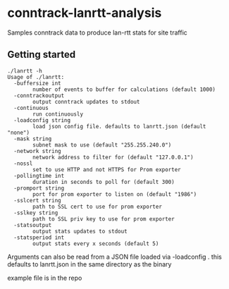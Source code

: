 # conntrack-lanrtt-analysis

Samples conntrack data to produce lan-rtt stats for site traffic

## Getting started

```
./lanrtt -h
Usage of ./lanrtt:
  -buffersize int
    	number of events to buffer for calculations (default 1000)
  -conntrackoutput
    	output conntrack updates to stdout
  -continuous
    	run continuously
  -loadconfig string
    	load json config file. defaults to lanrtt.json (default "none")
  -mask string
    	subnet mask to use (default "255.255.240.0")
  -network string
    	network address to filter for (default "127.0.0.1")
  -nossl
    	set to use HTTP and not HTTPS for Prom exporter
  -pollingtime int
    	duration in seconds to poll for (default 300)
  -promport string
    	port for prom exporter to listen on (default "1986")
  -sslcert string
    	path to SSL cert to use for prom exporter
  -sslkey string
    	path to SSL priv key to use for prom exporter
  -statsoutput
    	output stats updates to stdout
  -statsperiod int
    	output stats every x seconds (default 5)
```


Arguments can also be read from a JSON file loaded via -loadconfig <path> .  this defaults to lanrtt.json in the same directory as the binary

example file is in the repo
